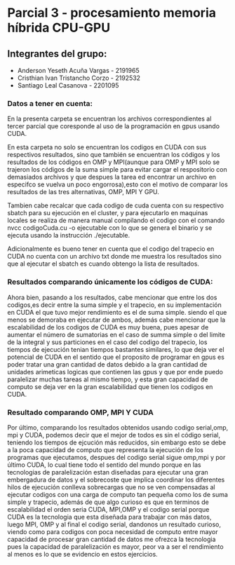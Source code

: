 # Parcial 3 - procesamiento memoria híbrida CPU-GPU

## Integrantes del grupo: 
* Anderson Yeseth Acuña Vargas - 2191965
* Cristhian Ivan Tristancho Corzo - 2192532
* Santiago Leal Casanova - 2201095

### Datos a tener en cuenta:

En la presenta carpeta se encuentran los archivos correspondientes al tercer parcial que coresponde al uso de la programación en gpus usando CUDA.

En esta carpeta no solo se encuentran los codigos en CUDA con sus respectivos resultados, sino que también se encuentran los códigos y los resultados de los códigos en OMP y 
MPI(aunque para OMP y MPI solo se trajeron los códigos de la suma simple para evitar cargar el respositorio con demasiados archivos y que despues la tarea ed encontrar un
archivo en especifco se vuelva un poco engorrosa),esto con el motivo de comparar los resultados de las tres alternativas, OMP, MPI Y GPU.

Tambien cabe recalcar que cada codigo de cuda cuenta con su respectivo sbatch para su ejecución en el cluster, y para ejecutarlo en maquinas locales se realiza de manera manual compilando el codigo con el comando nvcc codigoCuda.cu -o ejecutable con lo que se genera el binario y se ejecuta usando la instrucción ./ejecutable.

Adicionalmente es bueno tener en cuenta que el codigo del trapecio en CUDA no cuenta con un archivo txt donde me muestra los resultados sino que al ejecutar el sbatch es cuando obtengo la lista de resultados.

### Resultados comparando únicamente los códigos de CUDA:

Ahora bien, pasando a los resultados, cabe mencionar que entre los dos codigos,es decir entre la suma simple y el trapecio, en su implementación en CUDA el que tuvo mejor rendimiento es el de suma simple.
siendo el que menos se demoraba en ejecutar de ambos, además cabe mencionar que la escalabilidad de los codigos de CUDA  es muy buena, pues apesar de aumentar el número de sumatorias en el caso de summa
simple o del limite    de la integral y sus particiones en el caso del codigo del trapecio, los tiempos de ejecución tenian tiempos bastantes similares, lo que deja ver el potencial de CUDA en el sentido
que el proposito de programar en gpus es poder tratar una gran cantidad de datos debido a la gran cantidad de unidades arimeticas logicas que contienen las gpus y que por ende puedo paralelizar muchas
tareas al mismo tiempo, y esta gran capacidad de computo se deja ver en la gran escalabilidad que tienen los codigos en CUDA.

### Resultado comparando OMP, MPI Y CUDA

Por último, comparando los resultados obtenidos usando codigo serial,omp, mpi y CUDA, podemos decir que el mejor de todos es sin el código serial, teniendo los tiempos de ejcución más reducidos, sin embargo
esto se debe a la poca capacidad de computo que representa la ejecución de los programas que ejecutamos, despues del codigo serial sigue omp,mpi y por último CUDA, lo cual tiene todo el sentido del mundo 
porque en las tecnologias de paralelización estan diseñadas para ejecutar una gran embergadura de datos y el sobrecoste que implica coordinar los diferentes hilos de ejecución conlleva sobrecargas
que no se ven compensadas al ejecutar codigos con una carga de computo tan pequeña como los de suma simple y trapecio, además de que algo curioso es que en terminos de escalabilidad el orden seria
CUDA, MPI,OMP y el codigo serial porque CUDA es la tecnologia que esta diseñada para trabajar con más datos, luego MPI, OMP y al final el codigo serial, dandonos un resultado curioso, viendo como para codigos
con poca necesidad de computo entre mayor capacidad de procesar gran cantidad de datos me ofrezca la tecnologia pues la capacidad de paralelización es mayor, peor va a ser el rendimiento al menos es lo que
se evidencio en estos ejercicios.


